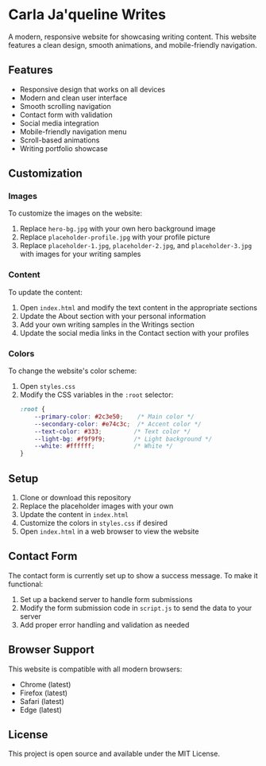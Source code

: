 # Carla Ja'queline Writes

A modern, responsive website for showcasing writing content. This website features a clean design, smooth animations, and mobile-friendly navigation.

## Features

- Responsive design that works on all devices
- Modern and clean user interface
- Smooth scrolling navigation
- Contact form with validation
- Social media integration
- Mobile-friendly navigation menu
- Scroll-based animations
- Writing portfolio showcase

## Customization

### Images
To customize the images on the website:

1. Replace `hero-bg.jpg` with your own hero background image
2. Replace `placeholder-profile.jpg` with your profile picture
3. Replace `placeholder-1.jpg`, `placeholder-2.jpg`, and `placeholder-3.jpg` with images for your writing samples

### Content
To update the content:

1. Open `index.html` and modify the text content in the appropriate sections
2. Update the About section with your personal information
3. Add your own writing samples in the Writings section
4. Update the social media links in the Contact section with your profiles

### Colors
To change the website's color scheme:

1. Open `styles.css`
2. Modify the CSS variables in the `:root` selector:
   ```css
   :root {
       --primary-color: #2c3e50;    /* Main color */
       --secondary-color: #e74c3c;  /* Accent color */
       --text-color: #333;         /* Text color */
       --light-bg: #f9f9f9;        /* Light background */
       --white: #ffffff;           /* White */
   }
   ```

## Setup

1. Clone or download this repository
2. Replace the placeholder images with your own
3. Update the content in `index.html`
4. Customize the colors in `styles.css` if desired
5. Open `index.html` in a web browser to view the website

## Contact Form

The contact form is currently set up to show a success message. To make it functional:

1. Set up a backend server to handle form submissions
2. Modify the form submission code in `script.js` to send the data to your server
3. Add proper error handling and validation as needed

## Browser Support

This website is compatible with all modern browsers:
- Chrome (latest)
- Firefox (latest)
- Safari (latest)
- Edge (latest)

## License

This project is open source and available under the MIT License. 